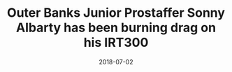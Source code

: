 ---
title: Outer Banks Junior Prostaffer Sonny Albarty has been burning drag on his IRT300 
date: 2018-07-02
description: Outer Banks Junior Prostaffer Sonny Albarty has been burning drag on his IRT300  
thumb: /assets/images/photo-gallery/sonny_albarty-2.jpeg
image: /assets/images/photo-gallery/sonny_albarty-2.jpeg
angler-name: Sonny Albarty

reel-type: spinning
reel-series: 300 

# location: Someplace, United States
# fish: Shark
# fish-length: 49 in.
# fish-weight: 78 lbs.
---